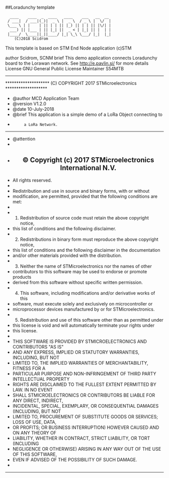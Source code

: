 ##Loradunchy template   

      ____    ____  _  ____   ____    ___   __  __ 
     / ___|  / ___|(_)|  _ \ |  _ \  / _ \ |  \/  |
     \___ \ | |    | || | | || |_) || | | || |\/| |
      ___) || |___ | || |_| ||  _ < | |_| || |  | |
     |____/  \____||_||____/ |_| \_\ \___/ |_|  |_|
        (C)2018 Scidrom 
  
  This template is based on STM End Node application (c)STM
  
  author 	Scidrom, SCNM
  brief	This demo application connects Loradunchy board to the 
            Lorawan network. See http://e.pavlin.si/ for more details
  License  GNU General Public License
  Maintainer S54MTB
  

  
  
  
  
  
  
  
  ---------
 
  ******************** (C) COPYRIGHT 2017 STMicroelectronics *******************
  * @author  MCD Application Team
  * @version V1.2.0
  * @date    10-July-2018
  * @brief   This application is a simple demo of a LoRa Object connecting to 
  *          a LoRa Network. 
  ******************************************************************************
  * @attention
  *
  * <h2><center>&copy; Copyright (c) 2017 STMicroelectronics International N.V. 
  * All rights reserved.</center></h2>
  *
  * Redistribution and use in source and binary forms, with or without 
  * modification, are permitted, provided that the following conditions are met:
  *
  * 1. Redistribution of source code must retain the above copyright notice, 
  *    this list of conditions and the following disclaimer.
  * 2. Redistributions in binary form must reproduce the above copyright notice,
  *    this list of conditions and the following disclaimer in the documentation
  *    and/or other materials provided with the distribution.
  * 3. Neither the name of STMicroelectronics nor the names of other 
  *    contributors to this software may be used to endorse or promote products 
  *    derived from this software without specific written permission.
  * 4. This software, including modifications and/or derivative works of this 
  *    software, must execute solely and exclusively on microcontroller or
  *    microprocessor devices manufactured by or for STMicroelectronics.
  * 5. Redistribution and use of this software other than as permitted under 
  *    this license is void and will automatically terminate your rights under 
  *    this license. 
  *
  * THIS SOFTWARE IS PROVIDED BY STMICROELECTRONICS AND CONTRIBUTORS "AS IS" 
  * AND ANY EXPRESS, IMPLIED OR STATUTORY WARRANTIES, INCLUDING, BUT NOT 
  * LIMITED TO, THE IMPLIED WARRANTIES OF MERCHANTABILITY, FITNESS FOR A 
  * PARTICULAR PURPOSE AND NON-INFRINGEMENT OF THIRD PARTY INTELLECTUAL PROPERTY
  * RIGHTS ARE DISCLAIMED TO THE FULLEST EXTENT PERMITTED BY LAW. IN NO EVENT 
  * SHALL STMICROELECTRONICS OR CONTRIBUTORS BE LIABLE FOR ANY DIRECT, INDIRECT,
  * INCIDENTAL, SPECIAL, EXEMPLARY, OR CONSEQUENTIAL DAMAGES (INCLUDING, BUT NOT
  * LIMITED TO, PROCUREMENT OF SUBSTITUTE GOODS OR SERVICES; LOSS OF USE, DATA, 
  * OR PROFITS; OR BUSINESS INTERRUPTION) HOWEVER CAUSED AND ON ANY THEORY OF 
  * LIABILITY, WHETHER IN CONTRACT, STRICT LIABILITY, OR TORT (INCLUDING 
  * NEGLIGENCE OR OTHERWISE) ARISING IN ANY WAY OUT OF THE USE OF THIS SOFTWARE,
  * EVEN IF ADVISED OF THE POSSIBILITY OF SUCH DAMAGE.
  *
  ******************************************************************************
